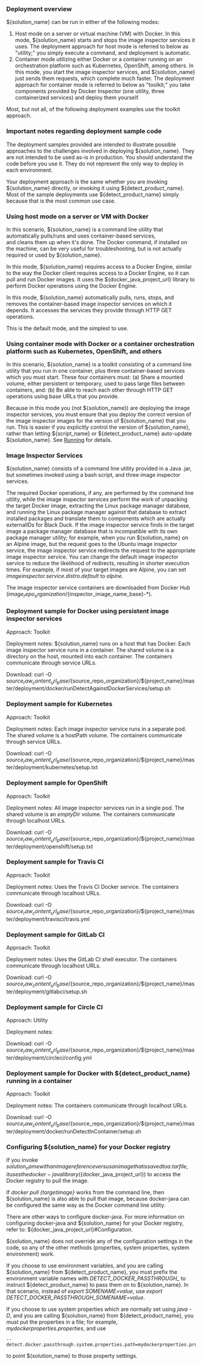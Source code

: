 ### Deployment overview

${solution_name} can be run in either of the following modes:

1. Host mode on a server or virtual machine (VM) with Docker. In this mode, ${solution_name} starts and stops the image inspector services it uses. The deployment approach for host mode is referred to below as "utility;" you simply execute a command, and deployment is automatic.
2. Container mode utilizing either Docker or a container running on an orchestration platform such as Kubernetes, OpenShift, among others. In this mode, you start the image inspector services, and ${solution_name} just sends them requests, which complete much faster. The deployment approach for container mode is referred to below as "toolkit;" you take components provided by Docker Inspector (one utility, three containerized services) and deploy them yourself.

Most, but not all, of the following deployment examples use the toolkit approach.

### Important notes regarding deployment sample code

The deployment samples provided are intended to illustrate possible approaches to the challenges
involved in deploying ${solution_name}. They are not intended to be used as-is in production.
You should understand the code before you use it. They do not represent the only way to deploy in each environment.

Your deployment approach is the same whether you are invoking ${solution_name} directly, or invoking it using ${detect_product_name}.
Most of the sample deployments use ${detect_product_name} simply because that is the most common use case.

### Using host mode on a server or VM with Docker

In this scenario, ${solution_name} is a command line utility that automatically pulls/runs and uses container-based services,  
and cleans them up when it's done. The Docker command, if installed on the machine, can be very useful for troubleshooting, but is not actually
required or used by ${solution_name}.

In this mode, ${solution_name} requires access to a Docker Engine, similar to the way the Docker client requires
access to a Docker Engine, so it can pull and run Docker images. It uses the ${docker_java_project_url}
library to perform Docker operations using the Docker Engine.

In this mode, ${solution_name} automatically pulls, runs, stops, and removes the container-based image inspector services
on which it depends. It accesses the services they provide through HTTP GET operations.

This is the default mode, and the simplest to use.

### Using container mode with Docker or a container orchestration platform such as Kubernetes, OpenShift, and others

In this scenario, ${solution_name} is a toolkit consisting of a command line utility that you run in one container, plus
three container-based services which you must start. These four containers must:
(a) Share a mounted volume, either persistent or temporary, used to pass large files between containers, and:
(b) Be able to reach each other through HTTP GET operations using base URLs that you provide.

Because in this mode you (not ${solution_name}) are deploying the image inspector services,
you must ensure that you deploy the correct version of the image inspector images for the
version of ${solution_name} that you run. This is easier if you explicitly control the version of
${solution_name}, rather than letting ${script_name} or ${detect_product_name} auto-update ${solution_name}.
See [Running](running.md) for details.
 
### Image Inspector Services

${solution_name} consists of a command line utility provided in a Java .jar, but sometimes invoked using a bash script,
and three image inspector services.

The required Docker operations, if any, are performed by the command line utility, while the image inspector services
perform the work of unpacking the target Docker image, extracting the Linux package manager database,
and running the Linux package manager against that database to extract installed packages
and translate them to components which are actually externalIDs for Black Duck. If the image inspector service
finds in the target image a package manager database that is incompatible with its own package manager utility; for example, 
when you run ${solution_name} on an Alpine image, but the request goes to the
Ubuntu image inspector service, the image inspector service redirects the request to the appropriate
image inspector service. You can change the default image inspector service to reduce the likelihood
of redirects, resulting in shorter execution times. For example, if most of your target images are Alpine,
you can set *imageinspector.service.distro.default* to *alpine*.

The image inspector service containers are downloaded from Docker Hub (${image_repo_organization}/${inspector_image_name_base}-*).

### Deployment sample for Docker using persistent image inspector services

Approach: Toolkit

Deployment notes: 
${solution_name} runs on a host that has Docker.
Each image inspector service runs in a container.
The shared volume is a directory on the host, mounted into each container.
The containers communicate through service URLs.

Download: curl -O ${source_raw_content_url_base}/${source_repo_organization}/${project_name}/master/deployment/docker/runDetectAgainstDockerServices/setup.sh

### Deployment sample for Kubernetes

Approach: Toolkit

Deployment notes: Each image inspector service runs in a separate pod.
The shared volume is a hostPath volume. The containers communicate through service URLs.

Download: curl -O ${source_raw_content_url_base}/${source_repo_organization}/${project_name}/master/deployment/kubernetes/setup.txt

### Deployment sample for OpenShift

Approach: Toolkit

Deployment notes: All image inspector services run in a single pod. The shared volume is an *emptyDir* volume.
The containers communicate through localhost URLs.

Download: curl -O ${source_raw_content_url_base}/${source_repo_organization}/${project_name}/master/deployment/openshift/setup.txt

### Deployment sample for Travis CI

Approach: Toolkit

Deployment notes: Uses the Travis CI Docker service.
The containers communicate through localhost URLs.

Download: curl -O ${source_raw_content_url_base}/${source_repo_organization}/${project_name}/master/deployment/travisci/travis.yml

### Deployment sample for GitLab CI

Approach: Toolkit

Deployment notes: Uses the GitLab CI shell executor.
The containers communicate through localhost URLs.

Download: curl -O ${source_raw_content_url_base}/${source_repo_organization}/${project_name}/master/deployment/gitlabci/setup.sh

### Deployment sample for Circle CI

Approach: Utility

Deployment notes: 

Download: curl -O ${source_raw_content_url_base}/${source_repo_organization}/${project_name}/master/deployment/circleci/config.yml

### Deployment sample for Docker with ${detect_product_name} running in a container

Approach: Toolkit

Deployment notes: The containers communicate through localhost URLs.

Download: curl -O ${source_raw_content_url_base}/${source_repo_organization}/${project_name}/master/deployment/docker/runDetectInContainer/setup.sh			

### Configuring ${solution_name} for your Docker registry

If you invoke ${solution_name} with an image reference versus an image that is saved to a .tar file,
it uses the docker-java library (${docker_java_project_url}) to access the Docker registry
to pull the image. 

If *docker pull {targetimage}* works from the command line, then ${solution_name} is also able
to pull that image, because docker-java can be configured the same way as the Docker command line utility. 

There are other ways to configure docker-java. For more information on configuring docker-java
and ${solution_name} for your Docker registry, refer to: ${docker_java_project_url}#Configuration.

${solution_name} does not override any of the configuration settings in the code,
so any of the other methods (properties, system properties, system environment) work.

If you choose to use environment variables, and you are calling ${solution_name} from ${detect_product_name},
you must prefix the environment variable names with *DETECT_DOCKER_PASSTHROUGH_* to
instruct ${detect_product_name} to pass them on to ${solution_name}.
In that scenario, instead of *export SOMENAME=value*, use *export DETECT_DOCKER_PASSTHROUGH_SOMENAME=value*.

If you choose to use system properties which are normally set using *java -D*,
and you are calling ${solution_name} from ${detect_product_name}, you must
put the properties in a file; for example, *mydockerproperties.properties*, and use 
```
--detect.docker.passthrough.system.properties.path=mydockerproperties.properties
```
to point ${solution_name} to those property settings.
